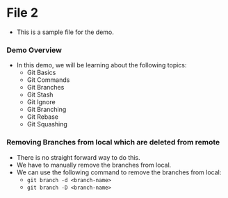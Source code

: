 # File 2

- This is a sample file for the demo.

### Demo Overview

- In this demo, we will be learning about the following topics:
  - Git Basics
  - Git Commands
  - Git Branches
  - Git Stash
  - Git Ignore
  - Git Branching
  - Git Rebase
  - Git Squashing

### Removing Branches from local which are deleted from remote

- There is no straight forward way to do this.
- We have to manually remove the branches from local.
- We can use the following command to remove the branches from local:
  - `git branch -d <branch-name>`
  - `git branch -D <branch-name>`
